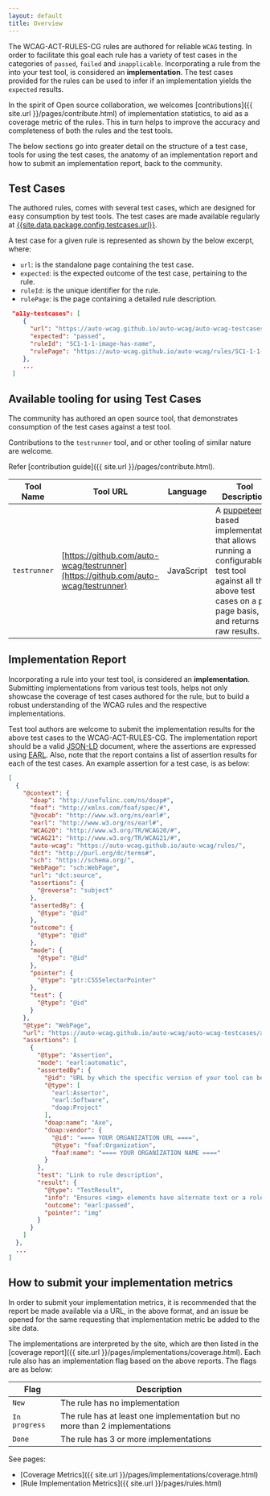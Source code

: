 ```yaml
---
layout: default
title: Overview
---
```


The WCAG-ACT-RULES-CG rules are authored for reliable `WCAG` testing. In order to facilitate this goal each rule has a variety of test cases in the categories of `passed`, `failed` and `inapplicable`. Incorporating a rule from the into your test tool, is considered an **implementation**. The test cases provided for the rules can be used to infer if an implementation yields the `expected` results.

In the spirit of Open source collaboration, we welcomes [contributions]({{ site.url }}/pages/contribute.html) of implementation statistics, to aid as a coverage metric of the rules. This in turn helps to improve the accuracy and completeness of both the rules and the test tools.

The below sections go into greater detail on the structure of a test case, tools for using the test cases, the anatomy of an implementation report and how to submit an implementation report, back to the community.

## Test Cases

The authored rules, comes with several test cases, which are designed for easy consumption by test tools. The test cases are made available regularly at [{{site.data.package.config.testcases.url}}]({{site.data.package.config.testcases.url}}).

A test case for a given rule is represented as shown by the below excerpt, where:
- `url`: is the standalone page containing the test case.
- `expected`: is the expected outcome of the test case, pertaining to the rule.
- `ruleId`: is the unique identifier for the rule.
- `rulePage`: is the page containing a detailed rule description.

```json
 "a11y-testcases": [
    {
      "url": "https://auto-wcag.github.io/auto-wcag/auto-wcag-testcases/assets/SC1-1-1-image-has-name_passed_example_1.html",
      "expected": "passed",
      "ruleId": "SC1-1-1-image-has-name",
      "rulePage": "https://auto-wcag.github.io/auto-wcag/rules/SC1-1-1-image-has-name.html"
    },
    ...
 ]
```


## Available tooling for using Test Cases

The community has authored an open source tool, that demonstrates consumption of the test cases against a test tool. 

Contributions to the `testrunner` tool, and or other tooling of similar nature are welcome. 

Refer [contribution guide]({{ site.url }}/pages/contribute.html).

Tool Name | Tool URL | Language |  Tool Description
---|---|---|---
`testrunner` | [https://github.com/auto-wcag/testrunner](https://github.com/auto-wcag/testrunner) | JavaScript | A [puppeteer](https://github.com/GoogleChrome/puppeteer) based implementation that allows running a configurable test tool against all the above test cases on a per page basis, and returns raw results.


## Implementation Report

Incorporating a rule into your test tool, is considered an **implementation**. Submitting implementations from various test tools, helps not only showcase the coverage of test cases authored for the rule, but to build a robust understanding of the WCAG rules and the respective implementations.

Test tool authors are welcome to submit the implementation results for the above test cases to the WCAG-ACT-RULES-CG. The implementation report should be a valid [JSON-LD](https://json-ld.org/spec/latest/json-ld/) document, where the assertions are expressed using [EARL](https://www.w3.org/TR/EARL10-Schema/). Also, note that the report contains a list of assertion results for each of the test cases. An example assertion for a test case, is as below:

```json
[
  {
    "@context": {
      "doap": "http://usefulinc.com/ns/doap#",
      "foaf": "http://xmlns.com/foaf/spec/#",
      "@vocab": "http://www.w3.org/ns/earl#",
      "earl": "http://www.w3.org/ns/earl#",
      "WCAG20": "http://www.w3.org/TR/WCAG20/#",
      "WCAG21": "http://www.w3.org/TR/WCAG21/#",
      "auto-wcag": "https://auto-wcag.github.io/auto-wcag/rules/",
      "dct": "http://purl.org/dc/terms#",
      "sch": "https://schema.org/",
      "WebPage": "sch:WebPage",
      "url": "dct:source",
      "assertions": {
        "@reverse": "subject"
      },
      "assertedBy": {
        "@type": "@id"
      },
      "outcome": {
        "@type": "@id"
      },
      "mode": {
        "@type": "@id"
      },
      "pointer": {
        "@type": "ptr:CSSSelectorPointer"
      },
      "test": { 
        "@type": "@id" 
      }
    },
    "@type": "WebPage",
    "url": "https://auto-wcag.github.io/auto-wcag/auto-wcag-testcases/assets/SC1-1-1-image-has-name_passed_example_1.html",
    "assertions": [
      {
        "@type": "Assertion",
        "mode": "earl:automatic",
        "assertedBy": {
          "@id": "URL by which the specific version of your tool can be identified",
          "@type": [
            "earl:Assertor",
            "earl:Software",
            "doap:Project"
          ],
          "doap:name": "Axe",
          "doap:vendor": {
            "@id": "==== YOUR ORGANIZATION URL ====",
            "@type": "foaf:Organization",
            "foaf:name": "==== YOUR ORGANIZATION NAME ===="
          }
        },
        "test": "Link to rule description",
        "result": {
          "@type": "TestResult",
          "info": "Ensures <img> elements have alternate text or a role of none or presentation",
          "outcome": "earl:passed",
          "pointer": "img"
        }
      }
    ]
  },
  ...
]
```

## How to submit your implementation metrics

In order to submit your implementation metrics, it is recommended that the report be made available via a URL, in the above format, and an issue be opened for the same requesting that implementation metric be added to the site data.

The implementations are interpreted by the site, which are then listed in the [coverage report]({{ site.url }}/pages/implementations/coverage.html). Each rule also has an implementation flag based on the above reports. The flags are as below:

Flag | Description
---|---
`New` | The rule has no implementation
`In progress` | The rule has at least one implementation but no more than 2 implementations
`Done` | The rule has 3 or more implementations

See pages:
- [Coverage Metrics]({{ site.url }}/pages/implementations/coverage.html)
- [Rule Implementation Metrics]({{ site.url }}/pages/rules.html)
  
